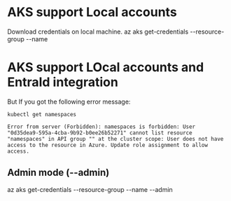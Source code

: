 
# AKS support Local accounts

Download credentials on local machine.
az aks get-credentials --resource-group <RESOURCE GROUP NAME> --name <AKS Cluster Name>

# AKS support LOcal accounts and EntraId integration

But If you got the following error message:

```
kubectl get namespaces
```

```
Error from server (Forbidden): namespaces is forbidden: User "0d35dea9-595a-4cba-9b92-b0ee26b52271" cannot list resource "namespaces" in API group "" at the cluster scope: User does not have access to the resource in Azure. Update role assignment to allow access.
```

## Admin mode (--admin)
az aks get-credentials --resource-group <RESOURCE GROUP NAME> --name <AKS Cluster Name> --admin


